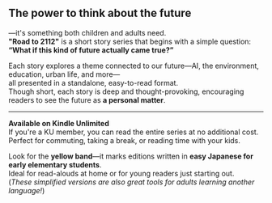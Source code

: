 
## The power to think about the future

—it's something both children and adults need.  
**"Road to 2112"** is a short story series that begins with a simple question:  
**“What if this kind of future actually came true?”**

Each story explores a theme connected to our future—AI, the environment, education, urban life, and more—  
all presented in a standalone, easy-to-read format.  
Though short, each story is deep and thought-provoking, encouraging readers to see the future as **a personal matter**.

---

**Available on Kindle Unlimited**  
If you're a KU member, you can read the entire series at no additional cost.  
Perfect for commuting, taking a break, or reading time with your kids.

Look for the **yellow band**—it marks editions written in **easy Japanese for early elementary students**.  
Ideal for read-alouds at home or for young readers just starting out.  
(_These simplified versions are also great tools for adults learning another language!_)